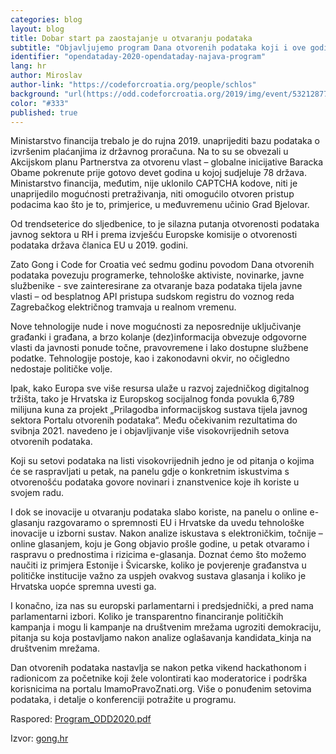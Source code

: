 ```yaml
---
categories: blog
layout: blog
title: Dobar start pa zaostajanje u otvaranju podataka
subtitle: "Objavljujemo program Dana otvorenih podataka koji i ove godine okupljaju entuzijaste i entuzijastkinje otvorenih podataka na konferenciji i vikend hackathonu od 6. do 8. ožujka u zagrebačkom HUB385"
identifier: "opendataday-2020-opendataday-najava-program"
lang: hr
author: Miroslav
author-link: "https://codeforcroatia.org/people/schlos"
background: "url(https://odd.codeforcroatia.org/2019/img/event/53212877_2268564933412518_5172178005014872064_o.jpg)"
color: "#333"
published: true
---
```


Ministarstvo financija trebalo je do rujna 2019. unaprijediti bazu podataka o izvršenim plaćanjima iz državnog proračuna. Na to su se obvezali u Akcijskom planu Partnerstva za otvorenu vlast – globalne inicijative Baracka Obame pokrenute prije gotovo devet godina u kojoj sudjeluje 78 država. Ministarstvo financija, međutim, nije uklonilo CAPTCHA kodove, niti je unaprijedilo mogućnosti pretraživanja, niti omogućilo otvoren pristup podacima kao što je to, primjerice, u međuvremenu  učinio Grad Bjelovar.

Od trendseterice do sljedbenice, to je silazna putanja otvorenosti podataka javnog sektora u RH i prema izvješću Europske komisije o otvorenosti podataka država članica EU u 2019. godini.

Zato Gong i Code for Croatia već sedmu godinu povodom Dana otvorenih podataka povezuju programerke, tehnološke aktiviste, novinarke, javne službenike - sve zainteresirane za otvaranje baza podataka tijela javne vlasti – od besplatnog API pristupa sudskom registru do voznog reda Zagrebačkog električnog tramvaja u realnom vremenu.

Nove tehnologije nude i nove mogućnosti za neposrednije uključivanje građanki i građana, a brzo kolanje (dez)informacija obvezuje odgovorne vlasti da javnosti ponude točne, pravovremene i lako dostupne službene podatke. Tehnologije postoje, kao i zakonodavni okvir, no očigledno nedostaje političke volje.

Ipak, kako Europa sve više resursa ulaže u razvoj zajedničkog digitalnog tržišta, tako je Hrvatska iz Europskog socijalnog fonda povukla 6,789 milijuna kuna za projekt „Prilagodba informacijskog sustava tijela javnog sektora Portalu otvorenih podataka“. Među očekivanim rezultatima do svibnja 2021. navedeno je i objavljivanje više visokovrijednih setova otvorenih podataka.

Koji su setovi podataka na listi visokovrijednih jedno je od pitanja o kojima će se raspravljati u petak, na panelu gdje o konkretnim iskustvima s otvorenošću podataka govore novinari i znanstvenice koje ih koriste u svojem radu.

I dok se inovacije u otvaranju podataka slabo koriste, na panelu o online e-glasanju razgovaramo o spremnosti EU i Hrvatske da uvedu tehnološke inovacije u izborni sustav. Nakon analize iskustava s elektroničkim, točnije – online glasanjem, koju je Gong objavio prošle godine, u petak otvaramo i raspravu o prednostima i rizicima e-glasanja. Doznat ćemo što možemo naučiti iz primjera Estonije i Švicarske, koliko je povjerenje građanstva u političke institucije važno za uspjeh ovakvog sustava glasanja i koliko je Hrvatska uopće spremna uvesti ga.

I konačno, iza nas su europski parlamentarni i predsjednički, a pred nama parlamentarni izbori. Koliko je transparentno financiranje političkih kampanja i mogu li kampanje na društvenim mrežama ugroziti demokraciju, pitanja su koja postavljamo nakon analize oglašavanja kandidata_kinja na društvenim mrežama.

Dan otvorenih podataka nastavlja se nakon petka vikend hackathonom i radionicom za početnike koji žele volontirati kao moderatorice i podrška korisnicima na portalu ImamoPravoZnati.org. Više o ponuđenim setovima podataka, i detalje o konferenciji potražite u programu.

Raspored: [Program_ODD2020.pdf](http://odd.codeforcroatia.org/2020/Program_ODD2020.pdf)

Izvor: [gong.hr](https://www.gong.hr/hr/dobra-vladavina/antikorupcijska-politika/nakon-dobrog-starta-hrvatska-zaostaje-u-otvaranju-/)
